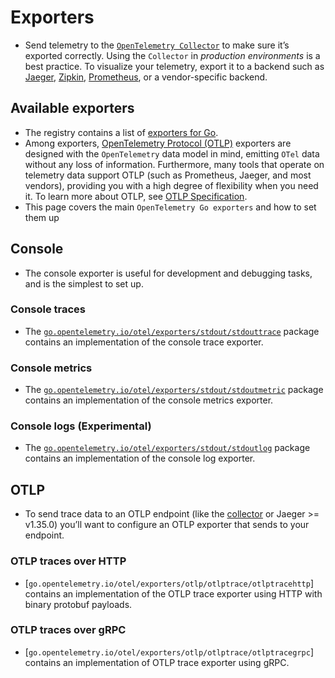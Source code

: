 # Exporters

- Send telemetry to the [`OpenTelemetry Collector`](https://opentelemetry.io/docs/collector/) to make sure it’s exported correctly. Using the `Collector` in *production environments* is a best practice. To visualize your telemetry, export it to a backend such as [Jaeger](https://jaegertracing.io/), [Zipkin](https://zipkin.io/), [Prometheus](https://prometheus.io/), or a vendor-specific backend.

## Available exporters

- The registry contains a list of [exporters for Go](https://opentelemetry.io/ecosystem/registry/?component=exporter&language=go).
- Among exporters, [OpenTelemetry Protocol (OTLP)](https://opentelemetry.io/docs/specs/otlp/) exporters are designed with the `OpenTelemetry` data model in mind, emitting `OTel` data without any loss of information. Furthermore, many tools that operate on telemetry data support OTLP (such as Prometheus, Jaeger, and most vendors), providing you with a high degree of flexibility when you need it. To learn more about OTLP, see [OTLP Specification](https://opentelemetry.io/docs/specs/otlp/).
- This page covers the main `OpenTelemetry Go exporters` and how to set them up

## Console

- The console exporter is useful for development and debugging tasks, and is the simplest to set up.

### Console traces

- The [`go.opentelemetry.io/otel/exporters/stdout/stdouttrace`](https://pkg.go.dev/go.opentelemetry.io/otel/exporters/stdout/stdouttrace) package contains an implementation of the console trace exporter.

### Console metrics

- The [`go.opentelemetry.io/otel/exporters/stdout/stdoutmetric`](https://pkg.go.dev/go.opentelemetry.io/otel/exporters/stdout/stdoutmetric) package contains an implementation of the console metrics exporter.

### Console logs (Experimental)

- The [`go.opentelemetry.io/otel/exporters/stdout/stdoutlog`](https://pkg.go.dev/go.opentelemetry.io/otel/exporters/stdout/stdoutlog) package contains an implementation of the console log exporter.

## OTLP

- To send trace data to an OTLP endpoint (like the [collector](https://opentelemetry.io/docs/collector) or Jaeger >= v1.35.0) you’ll want to configure an OTLP exporter that sends to your endpoint.

### OTLP traces over HTTP

- [`go.opentelemetry.io/otel/exporters/otlp/otlptrace/otlptracehttp`] contains an implementation of the OTLP trace exporter using HTTP with binary protobuf payloads.

### OTLP traces over gRPC

- [`go.opentelemetry.io/otel/exporters/otlp/otlptrace/otlptracegrpc`] contains an implementation of OTLP trace exporter using gRPC.
